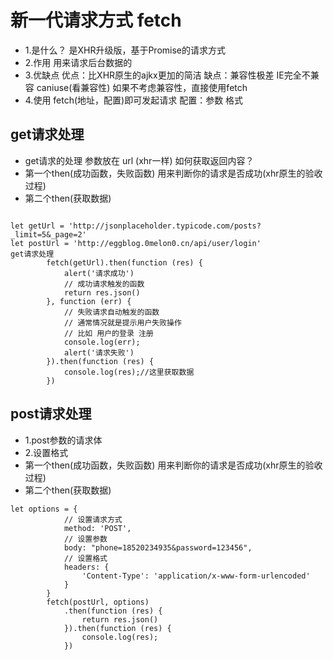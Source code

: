 # 新一代请求方式 fetch

- 1.是什么？
    是XHR升级版，基于Promise的请求方式
- 2.作用
    用来请求后台数据的
- 3.优缺点
    优点：比XHR原生的ajkx更加的简洁
    缺点：兼容性极差 IE完全不兼容 caniuse(看兼容性)
    如果不考虑兼容性，直接使用fetch
- 4.使用
    fetch(地址，配置)即可发起请求
    配置：参数 格式

    
    
    
## get请求处理 
- get请求的处理 参数放在 url (xhr一样)
    如何获取返回内容？
- 第一个then(成功函数，失败函数)
    用来判断你的请求是否成功(xhr原生的验收过程)
- 第二个then(获取数据)

```

let getUrl = 'http://jsonplaceholder.typicode.com/posts?_limit=5&_page=2'
let postUrl = 'http://eggblog.0melon0.cn/api/user/login'
get请求处理
        fetch(getUrl).then(function (res) {
            alert('请求成功')
            // 成功请求触发的函数
            return res.json()
        }, function (err) {
            // 失败请求自动触发的函数
            // 通常情况就是提示用户失败操作
            // 比如 用户的登录 注册
            console.log(err);
            alert('请求失败')
        }).then(function (res) {
            console.log(res);//这里获取数据
        })
```

## post请求处理
- 1.post参数的请求体
- 2.设置格式
- 第一个then(成功函数，失败函数)
    用来判断你的请求是否成功(xhr原生的验收过程)
- 第二个then(获取数据)

```
let options = {
            // 设置请求方式
            method: 'POST',
            // 设置参数
            body: "phone=18520234935&password=123456",
            // 设置格式
            headers: {
                'Content-Type': 'application/x-www-form-urlencoded'
            }
        }
        fetch(postUrl, options)
            .then(function (res) {
                return res.json()
            }).then(function (res) {
                console.log(res);
            })
```
